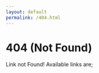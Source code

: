 ```yaml
---
layout: default
permalink: /404.html
---
```


# 404 (Not Found)

Link not Found! Available links are;
